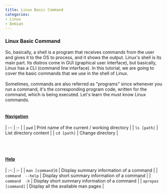 ```yaml
---
title: Linux Basic Command
categories:
- Linux
- Debian
---
```


### Linux Basic Command

So, basically, a shell is a program that receives commands from the user and gives it to the OS to process, and it shows the output. Linux's shell is its main part. Its distros come in GUI (graphical user interface), but basically, Linux has a CLI (command line interface). In this tutorial, we are going to cover the basic commands that we use in the shell of Linux.
<br>
<br>
Sometimes, commands are also referred as "programs" since whenever you run a command, it's the corresponding program code, written for the command, which is being executed. Let's learn the must know Linux commands.
<br>
<br>

<h4><u> Navigation </u></h4>

| :-: | :- |
| ```pwd``` | Print name of the current / working directory |
| ```ls [path]``` | List directory content |
| ```cd [path]``` | Change directory |

<br>
<br>

<h4><u> Help </u></h4>

| :-: | :- |
| ```man [command]0``` | Display summary information of a command |
| ```command  --help``` | Display short summary information of a command |
| ```command  -h``` | Display short summary information of a command |
| ```apropos [command]``` | Display all the available man pages |
